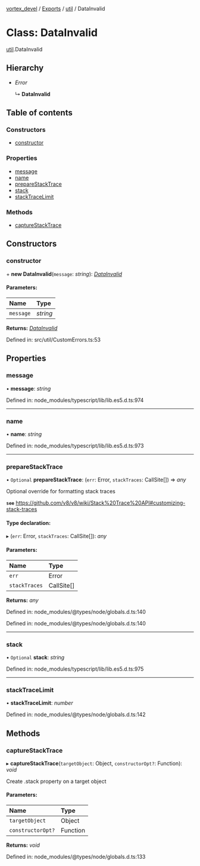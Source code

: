 [vortex_devel](../README.md) / [Exports](../modules.md) / [util](../modules/util.md) / DataInvalid

# Class: DataInvalid

[util](../modules/util.md).DataInvalid

## Hierarchy

* *Error*

  ↳ **DataInvalid**

## Table of contents

### Constructors

- [constructor](util.datainvalid.md#constructor)

### Properties

- [message](util.datainvalid.md#message)
- [name](util.datainvalid.md#name)
- [prepareStackTrace](util.datainvalid.md#preparestacktrace)
- [stack](util.datainvalid.md#stack)
- [stackTraceLimit](util.datainvalid.md#stacktracelimit)

### Methods

- [captureStackTrace](util.datainvalid.md#capturestacktrace)

## Constructors

### constructor

\+ **new DataInvalid**(`message`: *string*): [*DataInvalid*](util.datainvalid.md)

#### Parameters:

Name | Type |
:------ | :------ |
`message` | *string* |

**Returns:** [*DataInvalid*](util.datainvalid.md)

Defined in: src/util/CustomErrors.ts:53

## Properties

### message

• **message**: *string*

Defined in: node_modules/typescript/lib/lib.es5.d.ts:974

___

### name

• **name**: *string*

Defined in: node_modules/typescript/lib/lib.es5.d.ts:973

___

### prepareStackTrace

• `Optional` **prepareStackTrace**: (`err`: Error, `stackTraces`: CallSite[]) => *any*

Optional override for formatting stack traces

**`see`** https://github.com/v8/v8/wiki/Stack%20Trace%20API#customizing-stack-traces

#### Type declaration:

▸ (`err`: Error, `stackTraces`: CallSite[]): *any*

#### Parameters:

Name | Type |
:------ | :------ |
`err` | Error |
`stackTraces` | CallSite[] |

**Returns:** *any*

Defined in: node_modules/@types/node/globals.d.ts:140

Defined in: node_modules/@types/node/globals.d.ts:140

___

### stack

• `Optional` **stack**: *string*

Defined in: node_modules/typescript/lib/lib.es5.d.ts:975

___

### stackTraceLimit

• **stackTraceLimit**: *number*

Defined in: node_modules/@types/node/globals.d.ts:142

## Methods

### captureStackTrace

▸ **captureStackTrace**(`targetObject`: Object, `constructorOpt?`: Function): *void*

Create .stack property on a target object

#### Parameters:

Name | Type |
:------ | :------ |
`targetObject` | Object |
`constructorOpt?` | Function |

**Returns:** *void*

Defined in: node_modules/@types/node/globals.d.ts:133
